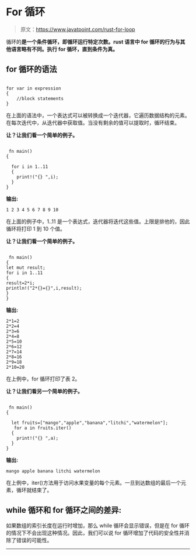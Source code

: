 # For 循环

> 原文：<https://www.javatpoint.com/rust-for-loop>

循环的**是一个条件循环，即循环运行特定次数。rust 语言中 for 循环的行为与其他语言略有不同。执行 for 循环，直到条件为真。**

## for 循环的语法

```

for var in expression
{
    //block statements
} 

```

在上面的语法中，一个表达式可以被转换成一个迭代器，它遍历数据结构的元素。在每次迭代中，从迭代器中获取值。当没有剩余的值可以提取时，循环结束。

**让？让我们看一个简单的例子。**

```

 fn main()
{

  for i in 1..11
  {
    print!("{} ",i);
  } 
}

```

**输出:**

```
1 2 3 4 5 6 7 8 9 10

```

在上面的例子中，1..11 是一个表达式，迭代器将迭代这些值。上限是排他的，因此循环将打印 1 到 10 个值。

**让？让我们看一个简单的例子。**

```

 fn main()
{
let mut result;
for i in 1..11
{
result=2*i;
println!("2*{}={}",i,result);
}
}

```

**输出:**

```
2*1=2
2*2=4
2*3=6
2*4=8
2*5=10
2*6=12
2*7=14
2*8=16
2*9=18
2*10=20

```

在上例中，for 循环打印了表 2。

**让？让我们看另一个简单的例子。**

```

 fn main()
{

  let fruits=["mango","apple","banana","litchi","watermelon"];
   for a in fruits.iter()
  {
    print!("{} ",a);
  } 
}

```

**输出:**

```
mango apple banana litchi watermelon 

```

在上例中，iter()方法用于访问水果变量的每个元素。一旦到达数组的最后一个元素，循环就结束了。

## while 循环和 for 循环之间的差异:

如果数组的索引长度在运行时增加，那么 while 循环会显示错误，但是在 for 循环的情况下不会出现这种情况。因此，我们可以说 for 循环增加了代码的安全性并消除了错误的可能性。

* * *